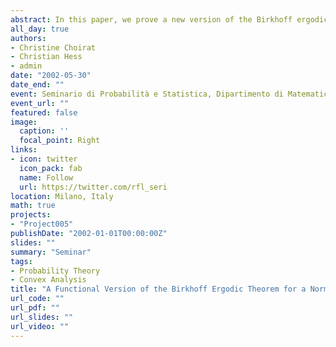 ```yaml
---
abstract: In this paper, we prove a new version of the Birkhoff ergodic theorem (BET) for random variables depending on a parameter (alias integrands). This involves variational convergences, namely epigraphical, hypographical and uniform convergence and requires a suitable definition of the conditional expectation of integrands. We also have to establish the measurability of the epigraphical lower and upper limits with respect to the $\sigma$-field of invariant subsets. From the main result, applications to uniform versions of the BET to sequences of random sets and to the strong consistency of estimators are briefly derived.
all_day: true
authors:
- Christine Choirat
- Christian Hess
- admin
date: "2002-05-30"
date_end: ""
event: Seminario di Probabilità e Statistica, Dipartimento di Matematica, Politecnico di Milano
event_url: ""
featured: false
image:
  caption: ''
  focal_point: Right
links:
- icon: twitter
  icon_pack: fab
  name: Follow
  url: https://twitter.com/rfl_seri
location: Milano, Italy
math: true
projects:
- "Project005"
publishDate: "2002-01-01T00:00:00Z"
slides: ""
summary: "Seminar"
tags:
- Probability Theory
- Convex Analysis
title: "A Functional Version of the Birkhoff Ergodic Theorem for a Normal Integrand: A Variational Approach"
url_code: ""
url_pdf: ""
url_slides: ""
url_video: ""
---
```

